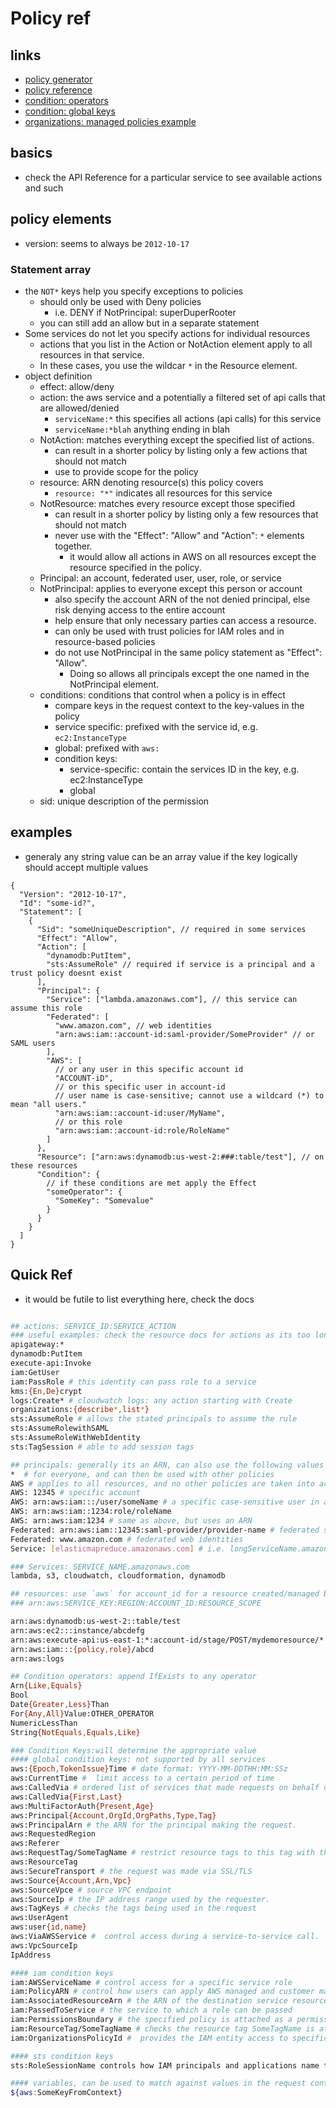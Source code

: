 # Policy ref

## links

- [policy generator](https://awspolicygen.s3.amazonaws.com/policygen.html)
- [policy reference](https://docs.aws.amazon.com/IAM/latest/UserGuide/reference_policies_elements.html)
- [condition: operators](https://docs.aws.amazon.com/IAM/latest/UserGuide/reference_policies_elements_condition_operators.html)
- [condition: global keys](https://docs.aws.amazon.com/IAM/latest/UserGuide/reference_policies_condition-keys.html)
- [organizations: managed policies example](https://docs.aws.amazon.com/organizations/latest/userguide/orgs_manage_policies_example-scps.html)

## basics

- check the API Reference for a particular service to see available actions and such

## policy elements

- version: seems to always be `2012-10-17`

### Statement array

- the `NOT*` keys help you specify exceptions to policies
  - should only be used with Deny policies
    - i.e. DENY if NotPrincipal: superDuperRooter
  - you can still add an allow but in a separate statement
- Some services do not let you specify actions for individual resources
  - actions that you list in the Action or NotAction element apply to all resources in that service.
  - In these cases, you use the wildcar `*` in the Resource element.
- object definition
  - effect: allow/deny
  - action: the aws service and a potentially a filtered set of api calls that are allowed/denied
    - `serviceName:*` this specifies all actions (api calls) for this service
    - `serviceName:*blah` anything ending in blah
  - NotAction: matches everything except the specified list of actions.
    - can result in a shorter policy by listing only a few actions that should not match
    - use to provide scope for the policy
  - resource: ARN denoting resource(s) this policy covers
    - `resource: "*"` indicates all resources for this service
  - NotResource: matches every resource except those specified
    - can result in a shorter policy by listing only a few resources that should not match
    - never use with the "Effect": "Allow" and "Action": `*` elements together.
      - it would allow all actions in AWS on all resources except the resource specified in the policy.
  - Principal: an account, federated user, user, role, or service
  - NotPrincipal: applies to everyone except this person or account
    - also specify the account ARN of the not denied principal, else risk denying access to the entire account
    - help ensure that only necessary parties can access a resource.
    - can only be used with trust policies for IAM roles and in resource-based policies
    - do not use NotPrincipal in the same policy statement as "Effect": "Allow".
      - Doing so allows all principals except the one named in the NotPrincipal element.
  - conditions: conditions that control when a policy is in effect
    - compare keys in the request context to the key-values in the policy
    - service specific: prefixed with the service id, e.g. `ec2:InstanceType`
    - global: prefixed with `aws:`
    - condition keys:
      - service-specific: contain the services ID in the key, e.g. ec2:InstanceType
      - global
  - sid: unique description of the permission

## examples

- generaly any string value can be an array value if the key logically should accept multiple values

```jsonc
{
  "Version": "2012-10-17",
  "Id": "some-id?",
  "Statement": [
    {
      "Sid": "someUniqueDescription", // required in some services
      "Effect": "Allow",
      "Action": [
        "dynamodb:PutItem",
        "sts:AssumeRole" // required if service is a principal and a trust policy doesnt exist
      ],
      "Principal": {
        "Service": ["lambda.amazonaws.com"], // this service can assume this role
        "Federated": [
          "www.amazon.com", // web identities
          "arn:aws:iam::account-id:saml-provider/SomeProvider" // or SAML users
        ],
        "AWS": [
          // or any user in this specific account id
          "ACCOUNT-iD",
          // or this specific user in account-id
          // user name is case-sensitive; cannot use a wildcard (*) to mean "all users."
          "arn:aws:iam::account-id:user/MyName",
          // or this role
          "arn:aws:iam::account-id:role/RoleName"
        ]
      },
      "Resource": ["arn:aws:dynamodb:us-west-2:###:table/test"], // on these resources
      "Condition": {
        // if these conditions are met apply the Effect
        "someOperator": {
          "SomeKey": "Somevalue"
        }
      }
    }
  ]
}
```

## Quick Ref

- it would be futile to list everything here, check the docs

```sh

## actions: SERVICE_ID:SERVICE_ACTION
### useful examples: check the resource docs for actions as its too long to capture here
apigateway:*
dynamodb:PutItem
execute-api:Invoke
iam:GetUser
iam:PassRole # this identity can pass role to a service
kms:{En,De}crypt
logs:Create* # cloudwatch logs: any action starting with Create
organizations:{describe*,list*}
sts:AssumeRole # allows the stated principals to assume the rule
sts:AssumeRolewithSAML
sts:AssumeRoleWithWebIdentity
sts:TagSession # able to add session tags

## principals: generally its an ARN, can also use the following values
*  # for everyone, and can then be used with other policies
AWS # applies to all resources, and no other policies are taken into account
AWS: 12345 # specific account
AWS: arn:aws:iam:::/user/someName # a specific case-sensitive user in an account
AWS: arn:aws:iam::1234:role/roleName
AWS: arn:aws:iam:1234 # same as above, but uses an ARN
Federated: arn:aws:iam::12345:saml-provider/provider-name # federated saml providers
Federated: www.amazon.com # federated web identities
Service: [elasticmapreduce.amazonaws.com] # i.e. longServiceName.amazonaws.com

### Services: SERVICE_NAME.amazonaws.com
lambda, s3, cloudwatch, cloudformation, dynamodb

## resources: use `aws` for account_id for a resource created/managed by aws
### arn:aws:SERVICE_KEY:REGION:ACCOUNT_ID:RESOURCE_SCOPE

arn:aws:dynamodb:us-west-2::table/test
arn:aws:ec2:::instance/abcdefg
arn:aws:execute-api:us-east-1:*:account-id/stage/POST/mydemoresource/*
arn:aws:iam:::{policy,role}/abcd
arn:aws:logs

## Condition operators: append IfExists to any operator
Arn{Like,Equals}
Bool
Date{Greater,Less}Than
For{Any,All}Value:OTHER_OPERATOR
NumericLessThan
String{NotEquals,Equals,Like}

### Condition Keys:will determine the appropriate value
#### global condition keys: not supported by all services
aws:{Epoch,TokenIssue}Time # date format: YYYY-MM-DDTHH:MM:SSz
aws:CurrentTime #  limit access to a certain period of time
aws:CalledVia # ordered list of services that made requests on behalf of a user
aws:CalledVia{First,Last}
aws:MultiFactorAuth{Present,Age}
aws:Principal{Account,OrgId,OrgPaths,Type,Tag}
aws:PrincipalArn # the ARN for the principal making the request.
aws:RequestedRegion
aws:Referer
aws:RequestTag/SomeTagName # restrict resource tags to this tag with the optional values
aws:ResourceTag
aws:SecureTransport # the request was made via SSL/TLS
aws:Source{Account,Arn,Vpc}
aws:SourceVpce # source VPC endpoint
aws:SourceIp # the IP address range used by the requester.
aws:TagKeys # checks the tags being used in the request
aws:UserAgent
aws:user{id,name}
aws:ViaAWSService #  control access during a service-to-service call.
aws:VpcSourceIp
IpAddress

#### iam condition keys
iam:AWSServiceName # control access for a specific service role
iam:PolicyARN # control how users can apply AWS managed and customer managed policies
iam:AssociatedResourceArn # the ARN of the destination service resource that a role can be associated with
iam:PassedToService # the service to which a role can be passed
iam:PermissionsBoundary # the specified policy is attached as a permissions boundary on the IAM principal resource.
iam:ResourceTag/SomeTagName # checks the resource tag SomeTagName is attached to the resource
iam:OrganizationsPolicyId #  provides the IAM entity access to specific SCPs

#### sts condition keys
sts:RoleSessionName controls how IAM principals and applications name their role sessions when they assume an IAM role

#### variables, can be used to match against values in the request context
${aws:SomeKeyFromContext}
```
